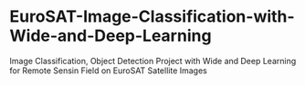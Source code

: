 # EuroSAT-Image-Classification-with-Wide-and-Deep-Learning
Image Classification, Object Detection Project with Wide and Deep Learning for Remote Sensin Field on EuroSAT Satellite Images
